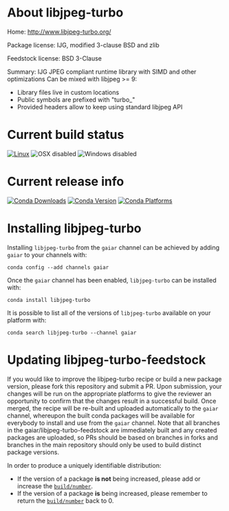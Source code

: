 About libjpeg-turbo
===================

Home: http://www.libjpeg-turbo.org/

Package license: IJG, modified 3-clause BSD and zlib

Feedstock license: BSD 3-Clause

Summary: IJG JPEG compliant runtime library with SIMD and other optimizations
Can be mixed with libjpeg >= 9:
  - Library files live in custom locations
  - Public symbols are prefixed with "turbo_"
  - Provided headers allow to keep using standard libjpeg API




Current build status
====================

[![Linux](https://img.shields.io/circleci/project/github/gaiar/libjpeg-turbo-feedstock/master.svg?label=Linux)](https://circleci.com/gh/gaiar/libjpeg-turbo-feedstock)
![OSX disabled](https://img.shields.io/badge/OSX-disabled-lightgrey.svg)
![Windows disabled](https://img.shields.io/badge/Windows-disabled-lightgrey.svg)

Current release info
====================

[![Conda Downloads](https://img.shields.io/conda/dn/gaiar/libjpeg-turbo.svg)](https://anaconda.org/gaiar/libjpeg-turbo)
[![Conda Version](https://img.shields.io/conda/vn/gaiar/libjpeg-turbo.svg)](https://anaconda.org/gaiar/libjpeg-turbo)
[![Conda Platforms](https://img.shields.io/conda/pn/gaiar/libjpeg-turbo.svg)](https://anaconda.org/gaiar/libjpeg-turbo)

Installing libjpeg-turbo
========================

Installing `libjpeg-turbo` from the `gaiar` channel can be achieved by adding `gaiar` to your channels with:

```
conda config --add channels gaiar
```

Once the `gaiar` channel has been enabled, `libjpeg-turbo` can be installed with:

```
conda install libjpeg-turbo
```

It is possible to list all of the versions of `libjpeg-turbo` available on your platform with:

```
conda search libjpeg-turbo --channel gaiar
```




Updating libjpeg-turbo-feedstock
================================

If you would like to improve the libjpeg-turbo recipe or build a new
package version, please fork this repository and submit a PR. Upon submission,
your changes will be run on the appropriate platforms to give the reviewer an
opportunity to confirm that the changes result in a successful build. Once
merged, the recipe will be re-built and uploaded automatically to the
`gaiar` channel, whereupon the built conda packages will be available for
everybody to install and use from the `gaiar` channel.
Note that all branches in the gaiar/libjpeg-turbo-feedstock are
immediately built and any created packages are uploaded, so PRs should be based
on branches in forks and branches in the main repository should only be used to
build distinct package versions.

In order to produce a uniquely identifiable distribution:
 * If the version of a package **is not** being increased, please add or increase
   the [``build/number``](http://conda.pydata.org/docs/building/meta-yaml.html#build-number-and-string).
 * If the version of a package **is** being increased, please remember to return
   the [``build/number``](http://conda.pydata.org/docs/building/meta-yaml.html#build-number-and-string)
   back to 0.